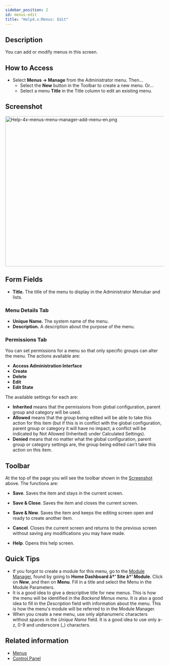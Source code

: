 ```yaml
---
sidebar_position: 2
id: menus-edit
title: "Help4.x:Menus: Edit"
---
```

## Description

You can add or modify menus in this screen.

## How to Access

- Select **Menus **→** Manage** from the Administrator menu. Then...
  - Select the **New** button in the Toolbar to create a new menu. Or...
  - Select a menu **Title** in the Title column to edit an existing
    menu.

## Screenshot

<img
src="https://docs.joomla.org/images/f/f4/Help-4x-menus-menu-manager-add-menu-en.png"
decoding="async" data-file-width="800" data-file-height="475"
width="800" height="475"
alt="Help-4x-menus-menu-manager-add-menu-en.png" />

## Form Fields

- **Title.** The title of the menu to display in the Administrator
  Menubar and lists.

### Menu Details Tab

- **Unique Name.** The system name of the menu.
- **Description.** A description about the purpose of the menu.

### Permissions Tab

You can set permissions for a menu so that only specific groups can
alter the menu. The actions available are:

- **Access Administration Interface**
- **Create**
- **Delete**
- **Edit**
- **Edit State**

The available settings for each are:

- **Inherited** means that the permissions from global configuration,
  parent group and category will be used.
- **Allowed** means that the group being edited will be able to take
  this action for this item (but if this is in conflict with the global
  configuration, parent group or category it will have no impact; a
  conflict will be indicated by Not Allowed (Inherited) under Calculated
  Settings).
- **Denied** means that no matter what the global configuration, parent
  group or category settings are, the group being edited can't take this
  action on this item.

## Toolbar

At the top of the page you will see the toolbar shown in the
[Screenshot](#Screenshot) above. The functions are:

- **Save**. Saves the item and stays in the current screen.

<!-- -->

- **Save & Close**. Saves the item and closes the current screen.

<!-- -->

- **Save & New**. Saves the item and keeps the editing screen open and
  ready to create another item.

<!-- -->

- **Cancel**. Closes the current screen and returns to the previous
  screen without saving any modifications you may have made.

<!-- -->

- **Help**. Opens this help screen.

## Quick Tips

- If you forgot to create a module for this menu, go to the [Module
  Manager](https://docs.joomla.org/Help4.x:Modules/en "Help4.x:Modules/en"),
  found by going to **Home Dashboard â†’ Site â†’ Module**. Click on
  **New**, and then on **Menu**. Fill in a title and select the Menu in
  the Module Parameters.
- It is a good idea to give a descriptive title for new menus. This is
  how the menu will be identified in the *Backend Menus menu*. It is
  also a good idea to fill in the *Description* field with information
  about the menu. This is how the menu's module will be referred to in
  the Module Manager.
- When you create a new menu, use only alphanumeric characters without
  spaces in the *Unique Name* field. It is a good idea to use only a-z,
  0-9 and underscore (\_) characters.

## Related information

- [Menus](https://docs.joomla.org/Help4.x:Menus/en "Special:MyLanguage/Help4.x:Menus/en")
- <a href="https://docs.joomla.org/Help4.x:Site_Control_Panel/en"
  class="new"
  title="Special:MyLanguage/Help4.x:Site Control Panel/en (page does not exist)">Control
  Panel</a>
